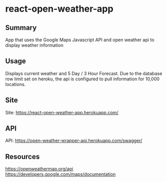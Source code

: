 # react-open-weather-app


## Summary
App that uses the Google Maps Javascript API and open weather api to display weather information


## Usage
Displays current weather and 5 Day / 3 Hour Forecast.
Due to the database row limit set on heroku, the api is configured to pull information for 10,000 locations.

## Site
Site: https://react-open-weather-app.herokuapp.com/


## API
API: https://open-weather-wrapper-api.herokuapp.com/swagger/

## Resources
https://openweathermap.org/api
https://developers.google.com/maps/documentation
